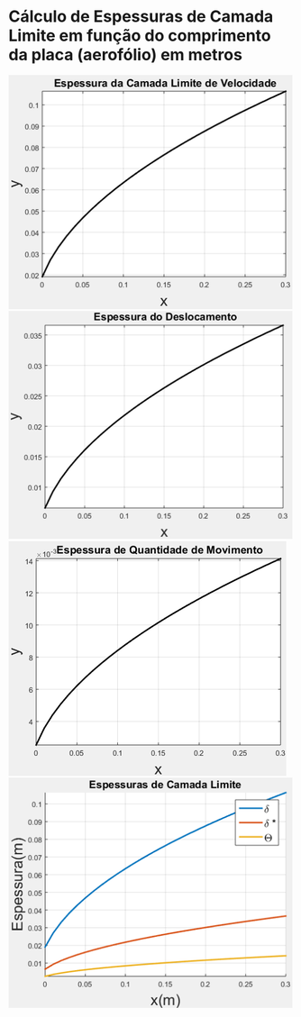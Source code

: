 # Cálculo de Espessuras de Camada Limite em função do comprimento da placa (aerofólio) em metros

<img src="https://raw.githubusercontent.com/DOUGLASMENDES/UFABC-Dinamica-de-Gases-Espessura-Camada-Limite/main/grafico01.png" >


<img src="https://raw.githubusercontent.com/DOUGLASMENDES/UFABC-Dinamica-de-Gases-Espessura-Camada-Limite/main/grafico02.png" >


<img src="https://raw.githubusercontent.com/DOUGLASMENDES/UFABC-Dinamica-de-Gases-Espessura-Camada-Limite/main/grafico03.png" >


<img src="https://raw.githubusercontent.com/DOUGLASMENDES/UFABC-Dinamica-de-Gases-Espessura-Camada-Limite/main/grafico04.png" >

